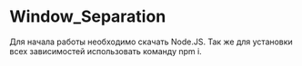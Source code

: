 # Window_Separation
Для начала работы необходимо скачать Node.JS. Так же для установки всех зависимостей использовать команду npm i.
